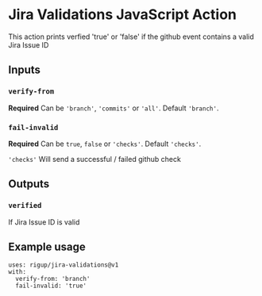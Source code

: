 # Jira Validations JavaScript Action

This action prints verfied 'true' or 'false' if the github event contains a valid Jira Issue ID

## Inputs

### `verify-from`

**Required** Can be `'branch'`, `'commits'` or `'all'`. Default `'branch'`.

### `fail-invalid`

**Required** Can be `true`, `false` or `'checks'`. Default `'checks'`.

`'checks'` Will send a successful / failed github check

## Outputs

### `verified`

If Jira Issue ID is valid

## Example usage

```
uses: rigup/jira-validations@v1
with:
  verify-from: 'branch'
  fail-invalid: 'true'
```
